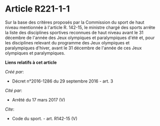 # Article R221-1-1

Sur la base des critères proposés par la Commission du sport de haut niveau mentionnée à l'article R. 142-15, le ministre
chargé des sports arrête la liste des disciplines sportives reconnues de haut niveau avant le 31 décembre de l'année des Jeux
olympiques et paralympiques d'été et, pour les disciplines relevant du programme des Jeux olympiques et paralympiques
d'hiver, avant le 31 décembre de l'année de ces Jeux olympiques et paralympiques.

**Liens relatifs à cet article**

_Créé par_:

  - Décret n°2016-1286 du 29 septembre 2016 - art. 3

_Cité par_:

  - Arrêté du 17 mars 2017 (V)

_Cite_:

  - Code du sport. - art. R142-15 (V)
